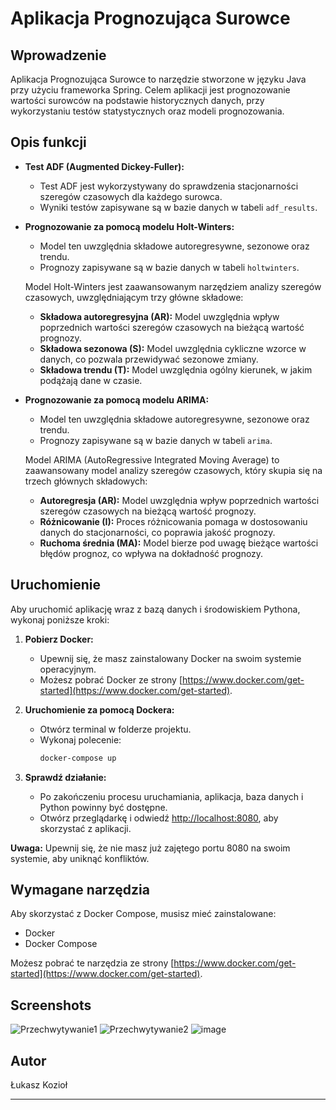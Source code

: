# Aplikacja Prognozująca Surowce

## Wprowadzenie

Aplikacja Prognozująca Surowce to narzędzie stworzone w języku Java przy użyciu frameworka Spring. Celem aplikacji jest
prognozowanie wartości surowców na podstawie historycznych danych, przy wykorzystaniu testów statystycznych oraz modeli
prognozowania.

## Opis funkcji

- **Test ADF (Augmented Dickey-Fuller):**
    - Test ADF jest wykorzystywany do sprawdzenia stacjonarności szeregów czasowych dla każdego surowca.
    - Wyniki testów zapisywane są w bazie danych w tabeli `adf_results`.

- **Prognozowanie za pomocą modelu Holt-Winters:**
    - Model ten uwzględnia składowe autoregresywne, sezonowe oraz trendu.
    - Prognozy zapisywane są w bazie danych w tabeli `holtwinters`.

  Model Holt-Winters jest zaawansowanym narzędziem analizy szeregów czasowych, uwzględniającym trzy główne składowe:
    - **Składowa autoregresyjna (AR):** Model uwzględnia wpływ poprzednich wartości szeregów czasowych na bieżącą
      wartość prognozy.
    - **Składowa sezonowa (S):** Model uwzględnia cykliczne wzorce w danych, co pozwala przewidywać sezonowe zmiany.
    - **Składowa trendu (T):** Model uwzględnia ogólny kierunek, w jakim podążają dane w czasie.

- **Prognozowanie za pomocą modelu ARIMA:**
    - Model ten uwzględnia składowe autoregresywne, sezonowe oraz trendu.
    - Prognozy zapisywane są w bazie danych w tabeli `arima`.

  Model ARIMA (AutoRegressive Integrated Moving Average) to zaawansowany model analizy szeregów czasowych, który skupia
  się na trzech głównych składowych:
    - **Autoregresja (AR):** Model uwzględnia wpływ poprzednich wartości szeregów czasowych na bieżącą wartość prognozy.
    - **Różnicowanie (I):** Proces różnicowania pomaga w dostosowaniu danych do stacjonarności, co poprawia jakość
      prognozy.
    - **Ruchoma średnia (MA):** Model bierze pod uwagę bieżące wartości błędów prognoz, co wpływa na dokładność
      prognozy.

## Uruchomienie

Aby uruchomić aplikację wraz z bazą danych i środowiskiem Pythona, wykonaj poniższe kroki:

1. **Pobierz Docker:**
    - Upewnij się, że masz zainstalowany Docker na swoim systemie operacyjnym.
    - Możesz pobrać Docker ze strony [https://www.docker.com/get-started](https://www.docker.com/get-started).

2. **Uruchomienie za pomocą Dockera:**
    - Otwórz terminal w folderze projektu.
    - Wykonaj polecenie:
        ```bash
        docker-compose up
        ```

3. **Sprawdź działanie:**
    - Po zakończeniu procesu uruchamiania, aplikacja, baza danych i Python powinny być dostępne.
    - Otwórz przeglądarkę i odwiedź [http://localhost:8080](http://localhost:8080), aby skorzystać z aplikacji.

**Uwaga:** Upewnij się, że nie masz już zajętego portu 8080 na swoim systemie, aby uniknąć konfliktów.

## Wymagane narzędzia

Aby skorzystać z Docker Compose, musisz mieć zainstalowane:

- Docker
- Docker Compose

Możesz pobrać te narzędzia ze strony [https://www.docker.com/get-started](https://www.docker.com/get-started).

## Screenshots
![Przechwytywanie1](https://github.com/SayaS3/CommodityViewer/assets/122474783/b4c375f5-a0a1-4e4a-9da3-43844dc6781c)
![Przechwytywanie2](https://github.com/SayaS3/CommodityViewer/assets/122474783/744917a2-62e6-46b9-adfc-e97610e7ea2a)
![image](https://github.com/SayaS3/CommodityViewer/assets/122474783/95c1337f-df8e-4402-a84c-3d1716e22cd1)


## Autor

Łukasz Kozioł

---

